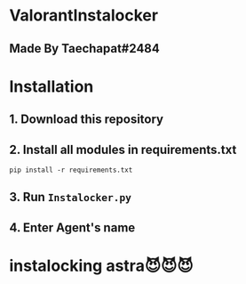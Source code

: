 # ValorantInstalocker
## Made By Taechapat#2484
# Installation
## 1. Download this repository
## 2. Install all modules in requirements.txt
```
pip install -r requirements.txt
```
## 3. Run `Instalocker.py`
## 4. Enter Agent's name

# instalocking astra😈😈😈
